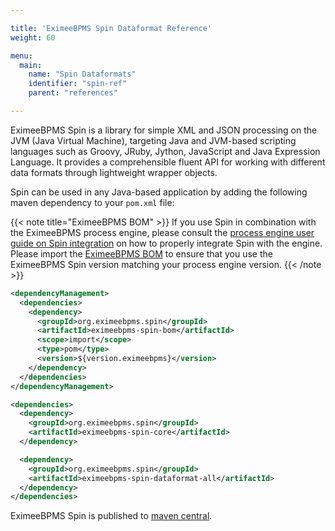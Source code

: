 ```yaml
---

title: 'EximeeBPMS Spin Dataformat Reference'
weight: 60

menu:
  main:
    name: "Spin Dataformats"
    identifier: "spin-ref"
    parent: "references"

---
```


EximeeBPMS Spin is a library for simple XML and JSON processing on the JVM (Java
Virtual Machine), targeting Java and JVM-based scripting languages such as
Groovy, JRuby, Jython, JavaScript and Java Expression Language. It provides a
comprehensible fluent API for working with different data formats through
lightweight wrapper objects.

Spin can be used in any Java-based application by adding the following maven
dependency to your `pom.xml` file:

{{< note title="EximeeBPMS BOM" >}}
  If you use Spin in combination with the EximeeBPMS process engine,
  please consult the [process engine user guide on Spin integration](/manual/data-formats/configuring-spin-integration/)
  on how to properly integrate Spin with the engine.
  Please import the <a class="alert-link" href="/get-started/apache-maven/">
  EximeeBPMS BOM</a> to ensure that you use the EximeeBPMS Spin version matching your process engine
  version.
{{< /note >}}

```xml
<dependencyManagement>
  <dependencies>
    <dependency>
      <groupId>org.eximeebpms.spin</groupId>
      <artifactId>eximeebpms-spin-bom</artifactId>
      <scope>import</scope>
      <type>pom</type>
      <version>${version.eximeebpms}</version>
    </dependency>
  </dependencies>
</dependencyManagement>
```

```xml
<dependencies>
  <dependency>
    <groupId>org.eximeebpms.spin</groupId>
    <artifactId>eximeebpms-spin-core</artifactId>
  </dependency>

  <dependency>
    <groupId>org.eximeebpms.spin</groupId>
    <artifactId>eximeebpms-spin-dataformat-all</artifactId>
  </dependency>
</dependencies>
```

EximeeBPMS Spin is published to [maven central](http://search.maven.org/#search%7Cga%7C1%7Ceximeebpms-spin).
